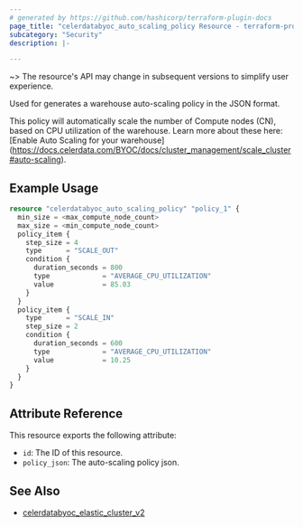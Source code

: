 ```yaml
---
# generated by https://github.com/hashicorp/terraform-plugin-docs
page_title: "celerdatabyoc_auto_scaling_policy Resource - terraform-provider-celerdatabyoc"
subcategory: "Security"
description: |-

---
```


~> The resource's API may change in subsequent versions to simplify user experience.

Used for generates a warehouse auto-scaling policy in the JSON format.

This policy will automatically scale the number of Compute nodes (CN), based
on CPU utilization of the warehouse. Learn more about these here: [Enable Auto Scaling for your warehouse]
(https://docs.celerdata.com/BYOC/docs/cluster_management/scale_cluster#auto-scaling).

## Example Usage

```terraform
resource "celerdatabyoc_auto_scaling_policy" "policy_1" {
  min_size = <max_compute_node_count>
  max_size = <min_compute_node_count>
  policy_item {
    step_size = 4
    type      = "SCALE_OUT"
    condition {
      duration_seconds = 800
      type             = "AVERAGE_CPU_UTILIZATION"
      value            = 85.03
    }
  }
  policy_item {
    type      = "SCALE_IN"
    step_size = 2
    condition {
      duration_seconds = 600
      type             = "AVERAGE_CPU_UTILIZATION"
      value            = 10.25
    }
  }
}
```

## Attribute Reference

This resource exports the following attribute:

- `id`: The ID of this resource.
- `policy_json`: The auto-scaling policy json.

## See Also

- [celerdatabyoc_elastic_cluster_v2](../resources/elastic_cluster_v2.md)
